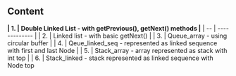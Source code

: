 <h2> Content</h2>


**| 1. | Double Linked List - with getPrevious(), getNext() methods |**
| -- | ------------- |
| 2. | Linked list - with basic getNext() |
| 3. | Queue_array - using circular buffer |
| 4. | Qeue_linked_seq - represented as linked sequence with first and last Node |
| 5. | Stack_array - array represented as stack with int top |
| 6. | Stack_linked - stack represented as linked sequence with Node top
